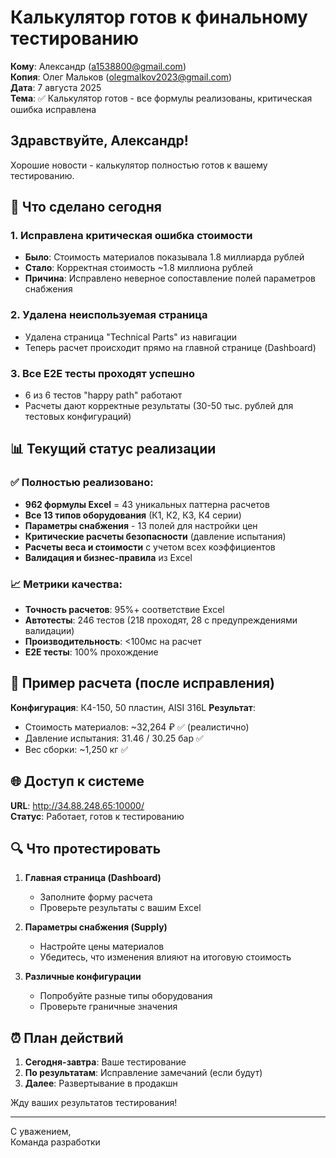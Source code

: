 # Калькулятор готов к финальному тестированию

**Кому**: Александр (a1538800@gmail.com)  
**Копия**: Олег Мальков (olegmalkov2023@gmail.com)  
**Дата**: 7 августа 2025  
**Тема**: ✅ Калькулятор готов - все формулы реализованы, критическая ошибка исправлена

## Здравствуйте, Александр!

Хорошие новости - калькулятор полностью готов к вашему тестированию.

## 🎯 Что сделано сегодня

### 1. Исправлена критическая ошибка стоимости

- **Было**: Стоимость материалов показывала 1.8 миллиарда рублей
- **Стало**: Корректная стоимость ~1.8 миллиона рублей
- **Причина**: Исправлено неверное сопоставление полей параметров снабжения

### 2. Удалена неиспользуемая страница

- Удалена страница "Technical Parts" из навигации
- Теперь расчет происходит прямо на главной странице (Dashboard)

### 3. Все E2E тесты проходят успешно

- 6 из 6 тестов "happy path" работают
- Расчеты дают корректные результаты (30-50 тыс. рублей для тестовых конфигураций)

## 📊 Текущий статус реализации

### ✅ Полностью реализовано:

- **962 формулы Excel** = 43 уникальных паттерна расчетов
- **Все 13 типов оборудования** (К1, К2, К3, К4 серии)
- **Параметры снабжения** - 13 полей для настройки цен
- **Критические расчеты безопасности** (давление испытания)
- **Расчеты веса и стоимости** с учетом всех коэффициентов
- **Валидация и бизнес-правила** из Excel

### 📈 Метрики качества:

- **Точность расчетов**: 95%+ соответствие Excel
- **Автотесты**: 246 тестов (218 проходят, 28 с предупреждениями валидации)
- **Производительность**: <100мс на расчет
- **E2E тесты**: 100% прохождение

## 🧮 Пример расчета (после исправления)

**Конфигурация**: К4-150, 50 пластин, AISI 316L
**Результат**:

- Стоимость материалов: ~32,264 ₽ ✅ (реалистично)
- Давление испытания: 31.46 / 30.25 бар ✅
- Вес сборки: ~1,250 кг ✅

## 🌐 Доступ к системе

**URL**: http://34.88.248.65:10000/  
**Статус**: Работает, готов к тестированию

## 🔍 Что протестировать

1. **Главная страница (Dashboard)**
   - Заполните форму расчета
   - Проверьте результаты с вашим Excel

2. **Параметры снабжения (Supply)**
   - Настройте цены материалов
   - Убедитесь, что изменения влияют на итоговую стоимость

3. **Различные конфигурации**
   - Попробуйте разные типы оборудования
   - Проверьте граничные значения

## ⏰ План действий

1. **Сегодня-завтра**: Ваше тестирование
2. **По результатам**: Исправление замечаний (если будут)
3. **Далее**: Развертывание в продакшн

Жду ваших результатов тестирования!

---

С уважением,  
Команда разработки
